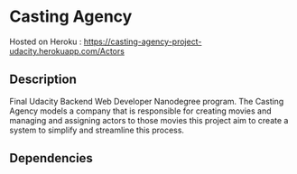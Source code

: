 
# Casting Agency

Hosted on Heroku : https://casting-agency-project-udacity.herokuapp.com/Actors

## Description

Final Udacity Backend Web Developer Nanodegree program. The Casting Agency models a company that is responsible for creating movies and managing and assigning actors to those movies this project aim to create a system to simplify and streamline this process.

## Dependencies

